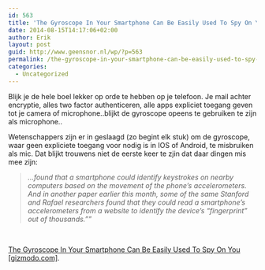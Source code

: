 ```yaml
---
id: 563
title: 'The Gyroscope In Your Smartphone Can Be Easily Used To Spy On You [gizmodo.com]'
date: 2014-08-15T14:17:06+02:00
author: Erik
layout: post
guid: http://www.geensnor.nl/wp/?p=563
permalink: /the-gyroscope-in-your-smartphone-can-be-easily-used-to-spy-on-you-gizmodo-com/
categories:
  - Uncategorized
---
```

Blijk je de hele boel lekker op orde te hebben op je telefoon. Je mail achter encryptie, alles two factor authenticeren, alle apps expliciet toegang geven tot je camera of microphone..blijkt de gyroscope opeens te gebruiken te zijn als microphone..

Wetenschappers zijn er in geslaagd (zo begint elk stuk) om de gyroscope, waar geen expliciete toegang voor nodig is in IOS of Android, te misbruiken als mic. Dat blijkt trouwens niet de eerste keer te zjin dat daar dingen mis mee zijn:

> _&#8230;found that a smartphone could identify keystrokes on nearby computers based on the movement of the phone’s accelerometers. And in another paper earlier this month, some of the same Stanford and Rafael researchers found that they could read a smartphone’s accelerometers from a website to identify the device’s “fingerprint” out of thousands.&#8221;&#8221;_

&nbsp;

[The Gyroscope In Your Smartphone Can Be Easily Used To Spy On You [gizmodo.com]](http://gizmodo.com/the-gyroscope-in-your-smartphone-can-be-easily-used-to-1622053612).